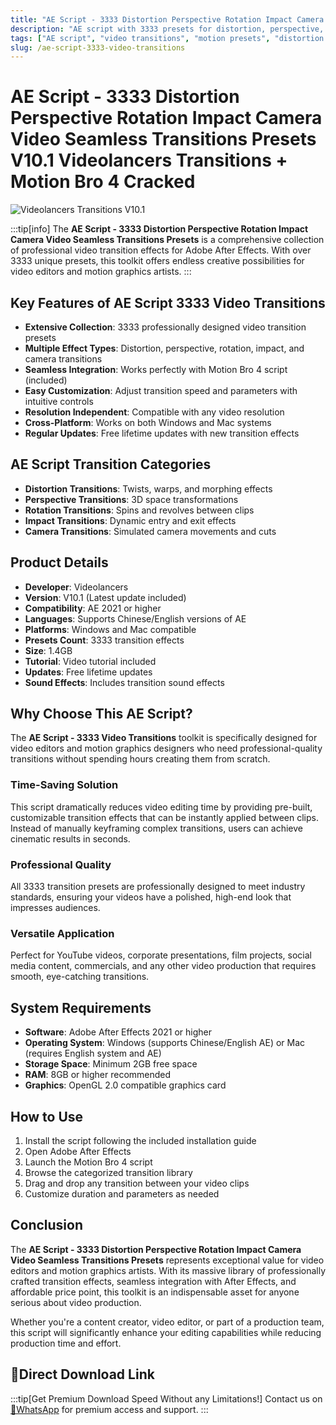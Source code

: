 ```yaml
---
title: "AE Script - 3333 Distortion Perspective Rotation Impact Camera Video Seamless Transitions Presets V10.1 Videolancers Transitions + Motion Bro 4 Cracked"
description: "AE script with 3333 presets for distortion, perspective, rotation, impact, and camera video seamless transitions. Compatible with Motion Bro 4."
tags: ["AE script", "video transitions", "motion presets", "distortion effects", "perspective transitions", "camera effects", "seamless transitions", "Videolancers", "Motion Bro 4", "After Effects"]
slug: /ae-script-3333-video-transitions
---
```


# AE Script - 3333 Distortion Perspective Rotation Impact Camera Video Seamless Transitions Presets V10.1 Videolancers Transitions + Motion Bro 4 Cracked

![Videolancers Transitions V10.1](https://www.gfxcamp.com/wp-content/uploads/2023/07/Videolancers-Transitions-V10.1.jpg)

:::tip[info]
The **AE Script - 3333 Distortion Perspective Rotation Impact Camera Video Seamless Transitions Presets** is a comprehensive collection of professional video transition effects for Adobe After Effects. With over 3333 unique presets, this toolkit offers endless creative possibilities for video editors and motion graphics artists.
:::

## Key Features of AE Script 3333 Video Transitions

- **Extensive Collection**: 3333 professionally designed video transition presets
- **Multiple Effect Types**: Distortion, perspective, rotation, impact, and camera transitions
- **Seamless Integration**: Works perfectly with Motion Bro 4 script (included)
- **Easy Customization**: Adjust transition speed and parameters with intuitive controls
- **Resolution Independent**: Compatible with any video resolution
- **Cross-Platform**: Works on both Windows and Mac systems
- **Regular Updates**: Free lifetime updates with new transition effects

## AE Script Transition Categories

- **Distortion Transitions**: Twists, warps, and morphing effects
- **Perspective Transitions**: 3D space transformations
- **Rotation Transitions**: Spins and revolves between clips
- **Impact Transitions**: Dynamic entry and exit effects
- **Camera Transitions**: Simulated camera movements and cuts

## Product Details

- **Developer**: Videolancers
- **Version**: V10.1 (Latest update included)
- **Compatibility**: AE 2021 or higher
- **Languages**: Supports Chinese/English versions of AE
- **Platforms**: Windows and Mac compatible
- **Presets Count**: 3333 transition effects
- **Size**: 1.4GB
- **Tutorial**: Video tutorial included
- **Updates**: Free lifetime updates
- **Sound Effects**: Includes transition sound effects

## Why Choose This AE Script?

The **AE Script - 3333 Video Transitions** toolkit is specifically designed for video editors and motion graphics designers who need professional-quality transitions without spending hours creating them from scratch.

### Time-Saving Solution

This script dramatically reduces video editing time by providing pre-built, customizable transition effects that can be instantly applied between clips. Instead of manually keyframing complex transitions, users can achieve cinematic results in seconds.

### Professional Quality

All 3333 transition presets are professionally designed to meet industry standards, ensuring your videos have a polished, high-end look that impresses audiences.

### Versatile Application

Perfect for YouTube videos, corporate presentations, film projects, social media content, commercials, and any other video production that requires smooth, eye-catching transitions.

## System Requirements

- **Software**: Adobe After Effects 2021 or higher
- **Operating System**: Windows (supports Chinese/English AE) or Mac (requires English system and AE)
- **Storage Space**: Minimum 2GB free space
- **RAM**: 8GB or higher recommended
- **Graphics**: OpenGL 2.0 compatible graphics card

## How to Use

1. Install the script following the included installation guide
2. Open Adobe After Effects
3. Launch the Motion Bro 4 script
4. Browse the categorized transition library
5. Drag and drop any transition between your video clips
6. Customize duration and parameters as needed


## Conclusion

The **AE Script - 3333 Distortion Perspective Rotation Impact Camera Video Seamless Transitions Presets** represents exceptional value for video editors and motion graphics artists. With its massive library of professionally crafted transition effects, seamless integration with After Effects, and affordable price point, this toolkit is an indispensable asset for anyone serious about video production.

Whether you're a content creator, video editor, or part of a production team, this script will significantly enhance your editing capabilities while reducing production time and effort.

## 🚀Direct Download Link
:::tip[Get Premium Download Speed Without any Limitations!]
Contact us on [💬WhatsApp](https://wa.me/+8613237610083) for premium  access and support.
:::